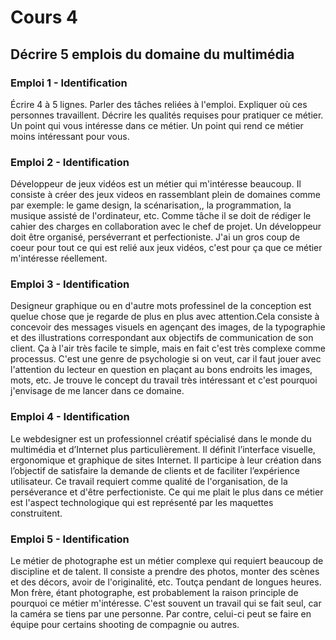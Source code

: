 # Cours 4
## Décrire 5 emplois du domaine du multimédia


### Emploi 1 - Identification
Écrire 4 à 5 lignes. Parler des tâches reliées à l'emploi. Expliquer où ces personnes travaillent. Décrire les qualités requises pour pratiquer ce métier. Un point qui vous intéresse dans ce métier. Un point qui rend ce métier moins intéressant pour vous.  

### Emploi 2 - Identification
Développeur de jeux vidéos est un métier qui m'intéresse beaucoup. Il consiste à créer des jeux videos en rassemblant plein de domaines comme par exemple: le game design, la scénarisation,, la programmation, la musique assisté de l'ordinateur, etc. Comme tâche il se doit de rédiger le cahier des charges en collaboration avec le chef de projet. Un développeur doit être organisé, perséverrant et perfectioniste. J'ai un gros coup de coeur pour tout ce qui est relié aux jeux vidéos, c'est pour ça que ce métier m'intéresse réellement.

### Emploi 3 - Identification
Designeur graphique ou en d'autre mots professinel de la conception est quelue chose que je regarde de plus en plus avec attention.Cela consiste à concevoir des messages visuels en agençant des images, de la typographie et des illustrations correspondant aux objectifs de communication de son client. Ça à l'air très facile te simple, mais en fait c'est très complexe comme processus. C'est une genre de psychologie si on veut, car il faut jouer avec l'attention du lecteur en question en plaçant au bons endroits les images, mots, etc. Je trouve le concept du travail très intéressant et c'est pourquoi j'envisage de me lancer dans ce domaine.

### Emploi 4 - Identification
Le webdesigner est un professionnel créatif spécialisé dans le monde du multimédia et d’Internet plus particulièrement. Il définit l’interface visuelle, ergonomique et graphique de sites Internet. Il participe à leur création dans l’objectif de satisfaire la demande de clients et de faciliter l’expérience utilisateur. Ce travail requiert comme qualité de l'organisation, de la perséverance et d'être perfectioniste. Ce qui me plait le plus dans ce métier est l'aspect technologique qui est représenté par les maquettes construitent.
### Emploi 5 - Identification
Le métier de photographe est un métier complexe qui requiert beaucoup de discipline et de talent. Il consiste a prendre des photos, monter des scènes et des décors, avoir de l'originalité, etc. Toutça pendant de longues heures. Mon frère, étant photographe, est probablement la raison principle de pourquoi ce métier m'intéresse. C'est souvent un travail qui se fait seul, car la caméra se tiens par une personne. Par contre, celui-ci peut se faire en équipe pour certains shooting de compagnie ou autres.


